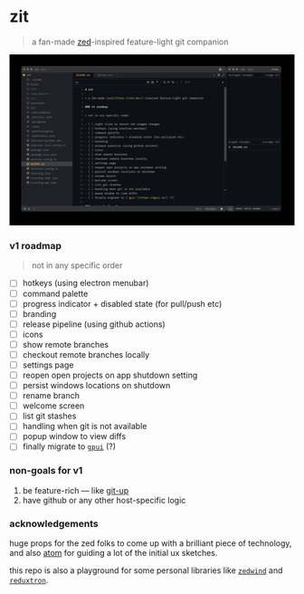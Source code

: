 # zit

> a fan-made [zed](https://zed.dev/)-inspired feature-light git companion

![zit screenshot](/doc/screenshot.png)

### v1 roadmap

> not in any specific order

- [ ] hotkeys (using electron menubar)
- [ ] command palette
- [ ] progress indicator + disabled state (for pull/push etc)
- [ ] branding
- [ ] release pipeline (using github actions)
- [ ] icons
- [ ] show remote branches
- [ ] checkout remote branches locally
- [ ] settings page
- [ ] reopen open projects on app shutdown setting
- [ ] persist windows locations on shutdown
- [ ] rename branch
- [ ] welcome screen
- [ ] list git stashes
- [ ] handling when git is not available
- [ ] popup window to view diffs
- [ ] finally migrate to [`gpui`](https://gpui.rs/) (?)

### non-goals for v1

1. be feature-rich — like [git-up](https://gitup.co/)
2. have github or any other host-specific logic

### acknowledgements

huge props for the zed folks to come up with a brilliant piece of technology,
and also [atom](https://atom-editor.cc/) for guiding a lot of the initial ux sketches.

this repo is also a playground for some personal libraries like [`zedwind`](https://github.com/vitordino/zedwind) and [`reduxtron`](https://github.com/vitordino/reduxtron).
